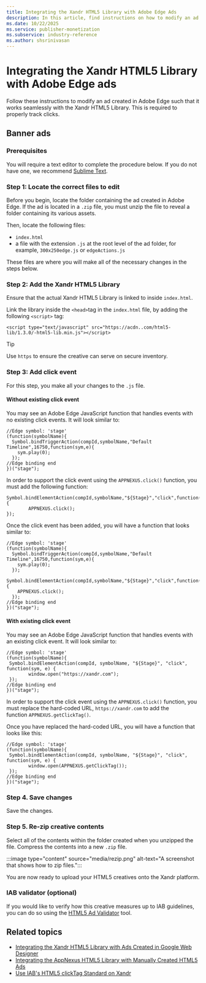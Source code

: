 ```yaml
---
title: Integrating the Xandr HTML5 Library with Adobe Edge Ads
description: In this article, find instructions on how to modify an ad created in Adobe Edge to work with the Xandr HTML5 Library.
ms.date: 10/22/2025
ms.service: publisher-monetization
ms.subservice: industry-reference
ms.author: shsrinivasan
---
```


# Integrating the Xandr HTML5 Library with Adobe Edge ads

Follow these instructions to modify an ad created in Adobe Edge such that it works seamlessly with the Xandr HTML5 Library. This is required to properly track clicks.

## Banner ads

### Prerequisites

You will require a text editor to complete the procedure below. If you do not have one, we recommend [Sublime Text](http://www.sublimetext.com/2).

### Step 1: Locate the correct files to edit

Before you begin, locate the folder containing the ad created in Adobe Edge. If the ad is located in a `.zip` file, you must unzip the file to reveal a folder containing its various assets.

Then, locate the following files:

- `index.html`
- a file with the extension `.js` at the root level of the ad folder, for example, `300x250edge.js` or `edgeActions.js`

These files are where you will make all of the necessary changes in the steps below.

### Step 2: Add the Xandr HTML5 Library

Ensure that the actual Xandr HTML5 Library is linked to inside `index.html`.

Link the library inside the `<head>`tag in the `index.html` file, by adding the following `<script>` tag:

```
<script type="text/javascript" src="https://acdn..com/html5-lib/1.3.0/-html5-lib.min.js"></script>
```

> [!TIP]
> Use `https` to ensure the creative can serve on secure inventory.

### Step 3: Add click event

For this step, you make all your changes to the `.js` file.

#### Without existing click event

You may see an Adobe Edge JavaScript function that handles events with no existing click events. It will look similar to:

```
//Edge symbol: 'stage'
(function(symbolName){
  Symbol.bindTriggerAction(compId,symbolName,"Default Timeline",16750,function(sym,e){
    sym.play(0);
  });
//Edge binding end
})("stage");
```

In order to support the click event using the `APPNEXUS.click()` function, you must add the following function:

```
Symbol.bindElementAction(compId,symbolName,"${Stage}","click",function(sym,e){
        APPNEXUS.click();
});
```

Once the click event has been added, you will have a function that looks similar to:

```
//Edge symbol: 'stage'
(function(symbolName){
  Symbol.bindTriggerAction(compId,symbolName,"Default Timeline",16750,function(sym,e){
    sym.play(0);
  });
  Symbol.bindElementAction(compId,symbolName,"${Stage}","click",function(sym,e){
    APPNEXUS.click();
  });
//Edge binding end
})("stage");
```

#### With existing click event

You may see an Adobe Edge JavaScript function that handles events with an existing click event. It will look similar to:

```
//Edge symbol: 'stage'
(function(symbolName){
 Symbol.bindElementAction(compId, symbolName, "${Stage}", "click", function(sym, e) {
        window.open("https://xandr.com");         
 });
//Edge binding end
})("stage");
```

In order to support the click event using the `APPNEXUS.click()` function, you must replace the hard-coded URL, `https://xandr.com` to add the function `APPNEXUS.getClickTag()`.

Once you have replaced the hard-coded URL, you will have a function that looks like this:

```
//Edge symbol: 'stage'
(function(symbolName){
 Symbol.bindElementAction(compId, symbolName, "${Stage}", "click", function(sym, e) {
        window.open(APPNEXUS.getClickTag());         
 });
//Edge binding end
})("stage");
```

### Step 4. Save changes

Save the changes.

### Step 5. Re-zip creative contents

Select all of the contents within the folder created when you unzipped the file. Compress the contents into a new `.zip` file.

:::image type="content" source="media/rezip.png" alt-text="A screenshot that shows how to zip files.":::

You are now ready to upload your HTML5 creatives onto the Xandr platform.

### IAB validator (optional)

If you would like to verify how this creative measures up to IAB guidelines, you can do so using the [HTML5 Ad Validator](https://www.iab.com/news/iab-tech-lab-releases-html5-ad-validator/) tool.

## Related topics

- [Integrating the Xandr HTML5 Library with Ads Created in Google Web Designer](integrating-the-xandr-html5-library-with-ads-created-in-google-web-designer.md)
- [Integrating the AppNexus HTML5 Library with Manually Created HTML5 Ads](https://github.com/appnexus/appnexus-html5-lib/blob/master/docs/Walkthrough-For-Manually-Created-Ads.md)
- [Use IAB's HTML5 clickTag Standard on Xandr](use-iab-s-html5-clicktag-standard-on-xandr.md)
